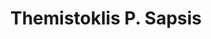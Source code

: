 ---
title: "Themistoklis P. Sapsis"
collection: students
permalink: #
thesis: "Stochastic Analysis with Applications to Dynamical Systems"
institute: "NTUA, Greece"
year: "2005"
type: "diploma"
current-position: "Associate Professor in Ocean Utilization, Department of Mechanical Engineering, <i>Massachusetts Institute of Technology, USA</i>"
---